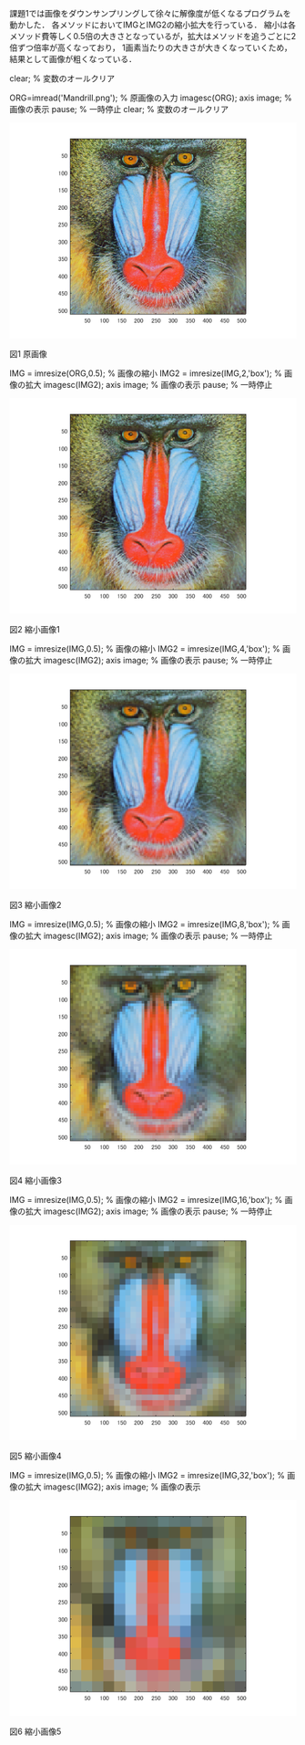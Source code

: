課題1では画像をダウンサンプリングして徐々に解像度が低くなるプログラムを動かした．
各メソッドにおいてIMGとIMG2の縮小拡大を行っている．
縮小は各メソッド費等しく0.5倍の大きさとなっているが，拡大はメソッドを追うごとに2倍ずつ倍率が高くなっており，
1画素当たりの大きさが大きくなっていくため，結果として画像が粗くなっている．

clear; % 変数のオールクリア

ORG=imread('Mandrill.png'); % 原画像の入力
imagesc(ORG); axis image; % 画像の表示
pause; % 一時停止
clear; % 変数のオールクリア

![原画像](画像処理画像/課題1p1.png)

  図1 原画像

IMG = imresize(ORG,0.5); % 画像の縮小
IMG2 = imresize(IMG,2,'box'); % 画像の拡大
imagesc(IMG2); axis image; % 画像の表示
pause; % 一時停止

![縮小1](画像処理画像/課題1p2.png)

  図2 縮小画像1


IMG = imresize(IMG,0.5); % 画像の縮小
IMG2 = imresize(IMG,4,'box'); % 画像の拡大
imagesc(IMG2); axis image; % 画像の表示
pause; % 一時停止

![縮小2](画像処理画像/課題1p3.png)

  図3 縮小画像2

IMG = imresize(IMG,0.5); % 画像の縮小
IMG2 = imresize(IMG,8,'box'); % 画像の拡大
imagesc(IMG2); axis image; % 画像の表示
pause; % 一時停止

![縮小3](画像処理画像/課題1p4.png)

  図4 縮小画像3


IMG = imresize(IMG,0.5); % 画像の縮小
IMG2 = imresize(IMG,16,'box'); % 画像の拡大
imagesc(IMG2); axis image; % 画像の表示
pause; % 一時停止

![縮小4](画像処理画像/課題1p5.png)

  図5 縮小画像4


IMG = imresize(IMG,0.5); % 画像の縮小
IMG2 = imresize(IMG,32,'box'); % 画像の拡大
imagesc(IMG2); axis image; % 画像の表示

![縮小5](画像処理画像/課題1p6.png)

  図6 縮小画像5

